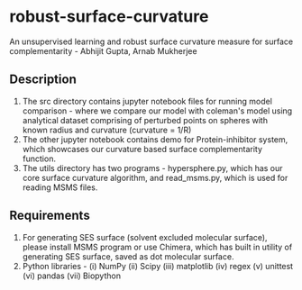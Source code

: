# robust-surface-curvature
An unsupervised learning and robust surface curvature measure for surface complementarity - Abhijit Gupta, Arnab Mukherjee

## Description
1) The src directory contains jupyter notebook files for running model comparison - where we compare our model with coleman's model using analytical dataset comprising of perturbed points on spheres with known radius and curvature (curvature = 1/R)
2) The other jupyter notebook contains demo for Protein-inhibitor system, which showcases our curvature based surface complementarity function.
3) The utils directory has two programs - hypersphere.py, which has our core surface curvature algorithm, and read_msms.py, which is used for reading MSMS files.

## Requirements
1) For generating SES surface (solvent excluded molecular surface), please install MSMS program or use Chimera, which has built in utility of generating SES surface, saved as dot molecular surface.
2) Python libraries - 
   (i) NumPy
   (ii) Scipy
   (iii) matplotlib
   (iv) regex
   (v) unittest
   (vi) pandas
   (vii) Biopython


